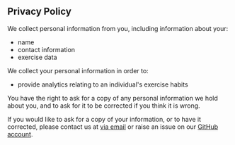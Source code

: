 ## Privacy Policy

We collect personal information from you, including information about your:

- name
- contact information
- exercise data

We collect your personal information in order to:

- provide analytics relating to an individual's exercise habits

You have the right to ask for a copy of any personal information we hold about you, and to ask for it to be corrected if you think it is wrong.

If you would like to ask for a copy of your information, or to have it corrected, please contact us at [via email](mailto:hello.robic@gmail.com) or raise an issue on our [GitHub account](https://github.com/ryanachten/Robic/issues).
